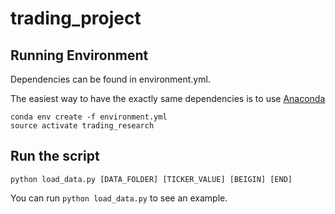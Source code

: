 # trading_project


## Running Environment

Dependencies can be found in environment.yml.

The easiest way to have the exactly same dependencies is to use [Anaconda](https://docs.continuum.io/anaconda/install/)

```
conda env create -f environment.yml
source activate trading_research
```

## Run the script

```
python load_data.py [DATA_FOLDER] [TICKER_VALUE] [BEIGIN] [END]
```
You can run ```python load_data.py``` to see an example.
